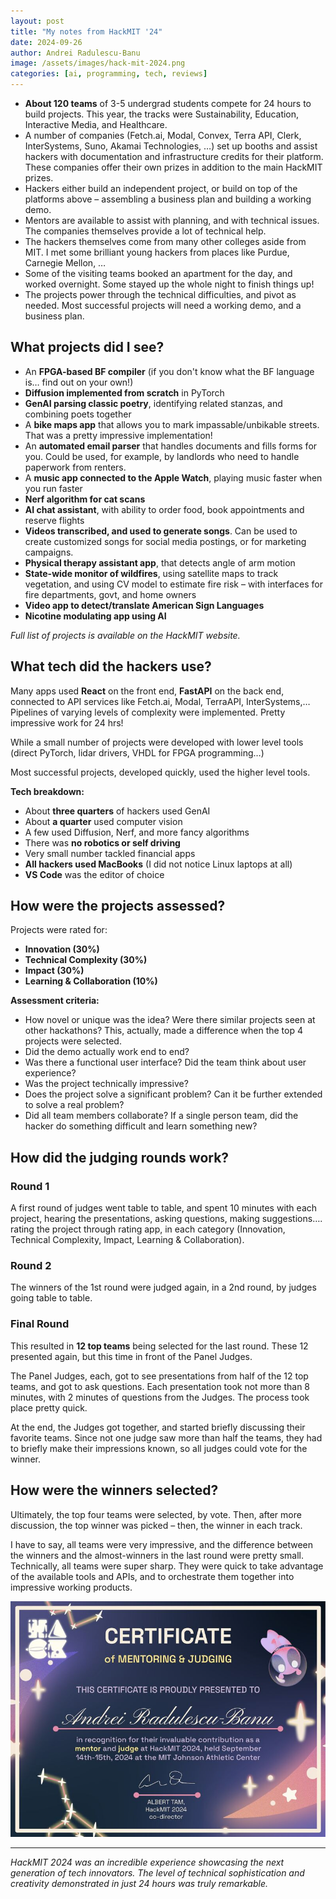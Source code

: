 ```yaml
---
layout: post
title: "My notes from HackMIT '24"
date: 2024-09-26
author: Andrei Radulescu-Banu
image: /assets/images/hack-mit-2024.png
categories: [ai, programming, tech, reviews]
---
```


- **About 120 teams** of 3-5 undergrad students compete for 24 hours to build projects. This year, the tracks were Sustainability, Education, Interactive Media, and Healthcare.
- A number of companies (Fetch.ai, Modal, Convex, Terra API, Clerk, InterSystems, Suno, Akamai Technologies, …) set up booths and assist hackers with documentation and infrastructure credits for their platform. These companies offer their own prizes in addition to the main HackMIT prizes.
- Hackers either build an independent project, or build on top of the platforms above – assembling a business plan and building a working demo.
- Mentors are available to assist with planning, and with technical issues. The companies themselves provide a lot of technical help.
- The hackers themselves come from many other colleges aside from MIT. I met some brilliant young hackers from places like Purdue, Carnegie Mellon, …
- Some of the visiting teams booked an apartment for the day, and worked overnight. Some stayed up the whole night to finish things up!
- The projects power through the technical difficulties, and pivot as needed. Most successful projects will need a working demo, and a business plan.

## What projects did I see?

- An **FPGA-based BF compiler** (if you don't know what the BF language is… find out on your own!)
- **Diffusion implemented from scratch** in PyTorch
- **GenAI parsing classic poetry**, identifying related stanzas, and combining poets together
- A **bike maps app** that allows you to mark impassable/unbikable streets. That was a pretty impressive implementation!
- An **automated email parser** that handles documents and fills forms for you. Could be used, for example, by landlords who need to handle paperwork from renters.
- A **music app connected to the Apple Watch**, playing music faster when you run faster
- **Nerf algorithm for cat scans**
- **AI chat assistant**, with ability to order food, book appointments and reserve flights
- **Videos transcribed, and used to generate songs**. Can be used to create customized songs for social media postings, or for marketing campaigns.
- **Physical therapy assistant app**, that detects angle of arm motion
- **State-wide monitor of wildfires**, using satellite maps to track vegetation, and using CV model to estimate fire risk – with interfaces for fire departments, govt, and home owners
- **Video app to detect/translate American Sign Languages**
- **Nicotine modulating app using AI**

*Full list of projects is available on the HackMIT website.*

## What tech did the hackers use?

Many apps used **React** on the front end, **FastAPI** on the back end, connected to API services like Fetch.ai, Modal, TerraAPI, InterSystems,… Pipelines of varying levels of complexity were implemented. Pretty impressive work for 24 hrs!

While a small number of projects were developed with lower level tools (direct PyTorch, lidar drivers, VHDL for FPGA programming…)

Most successful projects, developed quickly, used the higher level tools.

**Tech breakdown:**
- About **three quarters** of hackers used GenAI
- About **a quarter** used computer vision
- A few used Diffusion, Nerf, and more fancy algorithms
- There was **no robotics or self driving**
- Very small number tackled financial apps
- **All hackers used MacBooks** (I did not notice Linux laptops at all)
- **VS Code** was the editor of choice

## How were the projects assessed?

Projects were rated for:
- **Innovation (30%)**
- **Technical Complexity (30%)**
- **Impact (30%)**
- **Learning & Collaboration (10%)**

**Assessment criteria:**
- How novel or unique was the idea? Were there similar projects seen at other hackathons? This, actually, made a difference when the top 4 projects were selected.
- Did the demo actually work end to end?
- Was there a functional user interface? Did the team think about user experience?
- Was the project technically impressive?
- Does the project solve a significant problem? Can it be further extended to solve a real problem?
- Did all team members collaborate? If a single person team, did the hacker do something difficult and learn something new?

## How did the judging rounds work?

### Round 1
A first round of judges went table to table, and spent 10 minutes with each project, hearing the presentations, asking questions, making suggestions…. rating the project through rating app, in each category (Innovation, Technical Complexity, Impact, Learning & Collaboration).

### Round 2
The winners of the 1st round were judged again, in a 2nd round, by judges going table to table.

### Final Round
This resulted in **12 top teams** being selected for the last round. These 12 presented again, but this time in front of the Panel Judges.

The Panel Judges, each, got to see presentations from half of the 12 top teams, and got to ask questions. Each presentation took not more than 8 minutes, with 2 minutes of questions from the Judges. The process took place pretty quick.

At the end, the Judges got together, and started briefly discussing their favorite teams. Since not one judge saw more than half the teams, they had to briefly make their impressions known, so all judges could vote for the winner.

## How were the winners selected?

Ultimately, the top four teams were selected, by vote. Then, after more discussion, the top winner was picked – then, the winner in each track.

I have to say, all teams were very impressive, and the difference between the winners and the almost-winners in the last round were pretty small. Technically, all teams were super sharp. They were quick to take advantage of the available tools and APIs, and to orchestrate them together into impressive working products.

![HackMIT 2024 Certificate](/assets/images/hack-mit-2024-certificate.jpg)


---

*HackMIT 2024 was an incredible experience showcasing the next generation of tech innovators. The level of technical sophistication and creativity demonstrated in just 24 hours was truly remarkable.*

